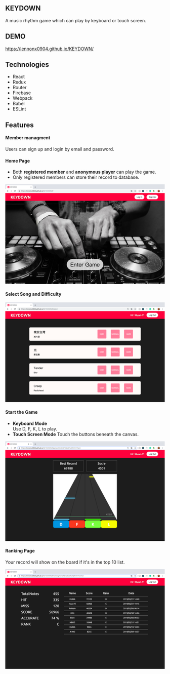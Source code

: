 
## KEYDOWN
A music rhythm game which can play by keyboard or touch screen.

## DEMO
https://lennonx0904.github.io/KEYDOWN/


## Technologies
- React
- Redux
- Router
- Firebase
- Webpack
- Babel
- ESLint

## Features

#### Member managment
Users can sign up and login by email and password.

#### Home Page
- Both **registered member** and **anonymous player** can play the game.
- Only registered members can store their record to database.

![image](https://github.com/lennonx0904/KEYDOWN/blob/master/screenShot/homePage.png?raw=true)



#### Select Song and Difficulty

![image](https://github.com/lennonx0904/KEYDOWN/blob/master/screenShot/selectPage.png?raw=true)


#### Start the Game

- **Keyboard Mode**  
Use D, F, K, L to play.
- **Touch Screen Mode** 
Touch the buttons beneath the canvas.

![image](https://github.com/lennonx0904/KEYDOWN/blob/master/screenShot/gamePage.png?raw=true)


#### Ranking Page

Your record will show on the board if it's in the top 10 list.

![image](https://github.com/lennonx0904/KEYDOWN/blob/master/screenShot/rankingPage.png?raw=true)

